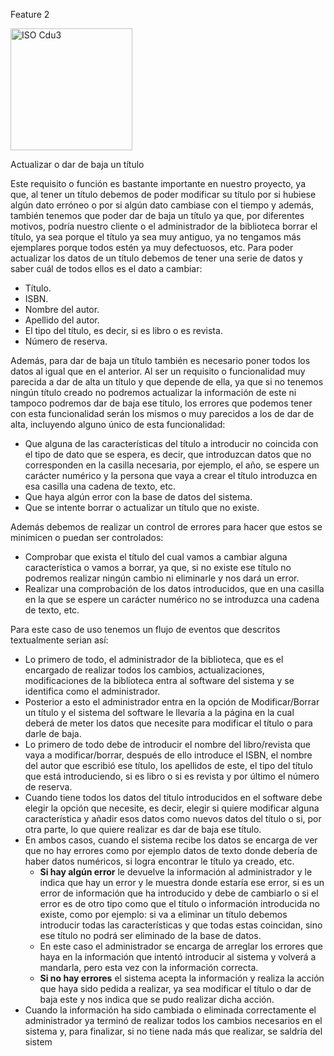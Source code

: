 Feature 2

<img width="195" alt="ISO Cdu3" src="https://github.com/RaulJDlCRUZ/Lorem-Software/assets/114583652/bea9dff8-b685-48d4-9e5e-25ffbbb806fe">

Actualizar o dar de baja un título

Este requisito o función es bastante importante en nuestro proyecto, ya que, al tener un título debemos de poder modificar su título por si hubiese algún dato erróneo o por si algún dato cambiase con el tiempo y además, también tenemos que poder dar de baja un título ya que, por diferentes motivos, podría nuestro cliente o el administrador de la biblioteca borrar el título, ya sea porque el título ya sea muy antiguo, ya no tengamos más ejemplares porque todos estén ya muy defectuosos, etc.
Para poder actualizar los datos de un título debemos de tener una serie de datos y saber cuál de todos ellos es el dato a cambiar: 
- Título.
- ISBN.
- Nombre del autor.
- Apellido del autor.
- El tipo del título, es decir, si es libro o es revista.
- Número de reserva.

Además, para dar de baja un título también es necesario poner todos los datos al igual que en el anterior.
Al ser un requisito o funcionalidad muy parecida a dar de alta un título y que depende de ella, ya que si no tenemos ningún título creado no podremos actualizar la información de este ni tampoco podremos dar de baja ese título, los errores que podemos tener con esta funcionalidad serán los mismos o muy parecidos a los de dar de alta, incluyendo alguno único de esta funcionalidad:

- Que alguna de las características del título a introducir no coincida con el tipo de dato que se espera, es decir, que introduzcan datos que no corresponden en la casilla necesaria, por ejemplo, el año, se espere un carácter numérico y la persona que vaya a crear el título introduzca en esa casilla una cadena de texto, etc.
- Que haya algún error con la base de datos del sistema.
- Que se intente borrar o actualizar un título que no existe.

Además debemos de realizar un control de errores para hacer que estos se minimicen o puedan ser controlados:
- Comprobar que exista el título del cual vamos a cambiar alguna característica o vamos a borrar, ya que, si no existe ese título no podremos realizar ningún cambio ni eliminarle y nos dará un error.
- Realizar una comprobación de los datos introducidos, que en una casilla en la que se espere un carácter numérico no se introduzca una cadena de texto, etc.

Para este caso de uso tenemos un flujo de eventos que descritos textualmente serian así:
- Lo primero de todo, el administrador de la biblioteca, que es el encargado de realizar todos los cambios, actualizaciones, modificaciones de la biblioteca entra al software del sistema y se identifica como el administrador.
- Posterior a esto el administrador entra en la opción de Modificar/Borrar un título y el sistema del software le llevaría a la página en la cual deberá de meter los datos que necesite para modificar el título o para darle de baja.
- Lo primero de todo debe de introducir el nombre del libro/revista que vaya a modificar/borrar, después de ello introduce el ISBN, el nombre del autor que escribió ese título, los apellidos de este, el tipo del título que está introduciendo, si es libro o si es revista y por último el número de reserva.
- Cuando tiene todos los datos del título introducidos en el software debe elegir la opción que necesite, es decir, elegir si quiere modificar alguna característica y añadir esos datos como nuevos datos del título o si, por otra parte, lo que quiere realizar es dar de baja ese título.
- En ambos casos, cuando el sistema recibe los datos se encarga de ver que no hay errores como por ejemplo datos de texto donde debería de haber datos numéricos, si logra encontrar le título ya creado, etc.
    - **Si hay algún error** le devuelve la información al administrador y le indica que hay un error y le muestra donde estaría ese error, si es un error de información          que ha introducido y debe de cambiarlo o si el error es de otro tipo como que el título o información introducida no existe, como por ejemplo: si va a eliminar un título debemos introducir todas las características y que todas estas coincidan, sino ese título no podrá ser eliminado de la base de datos.
    - En este caso el administrador se encarga de arreglar los errores que haya en la información que intentó introducir al sistema y volverá a mandarla, pero esta vez con la información correcta.
    - **Si no hay errores** el sistema acepta la información y realiza la acción que haya sido pedida a realizar, ya sea modificar el título o dar de baja este y nos indica que se pudo realizar dicha acción.
- Cuando la información ha sido cambiada o eliminada correctamente el administrador ya terminó de realizar todos los cambios necesarios en el sistema y, para finalizar, si no tiene nada más que realizar, se saldría del sistem
